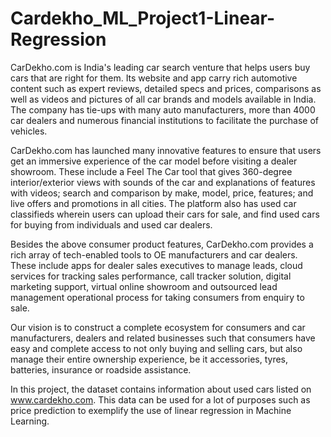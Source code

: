 # Cardekho_ML_Project1-Linear-Regression

CarDekho.com is India's leading car search venture that helps users buy cars that are right for them. Its website and app carry rich automotive content such as expert reviews, detailed specs and prices, comparisons as well as videos and pictures of all car brands and models available in India. The company has tie-ups with many auto manufacturers, more than 4000 car dealers and numerous financial institutions to facilitate the purchase of vehicles.

CarDekho.com has launched many innovative features to ensure that users get an immersive experience of the car model before visiting a dealer showroom. These include a Feel The Car tool that gives 360-degree interior/exterior views with sounds of the car and explanations of features with videos; search and comparison by make, model, price, features; and live offers and promotions in all cities. The platform also has used car classifieds wherein users can upload their cars for sale, and find used cars for buying from individuals and used car dealers.

Besides the above consumer product features, CarDekho.com provides a rich array of tech-enabled tools to OE manufacturers and car dealers. These include apps for dealer sales executives to manage leads, cloud services for tracking sales performance, call tracker solution, digital marketing support, virtual online showroom and outsourced lead management operational process for taking consumers from enquiry to sale.

Our vision is to construct a complete ecosystem for consumers and car manufacturers, dealers and related businesses such that consumers have easy and complete access to not only buying and selling cars, but also manage their entire ownership experience, be it accessories, tyres, batteries, insurance or roadside assistance.

In this project, the dataset contains information about used cars listed on www.cardekho.com. This data can be used for a lot of purposes such as price prediction to exemplify the use of linear regression in Machine Learning.
